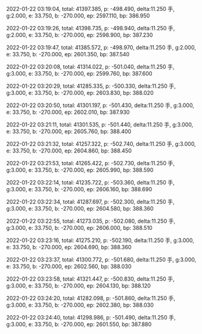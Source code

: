 2022-01-22 03:19:04, total: 41397.385, p: -498.490, delta:11.250 手, g:2.000, e: 33.750, b: -270.000, ep: 2597.110, bp: 386.950

2022-01-22 03:19:26, total: 41398.735, p: -498.940, delta:11.250 手, g:2.000, e: 33.750, b: -270.000, ep: 2598.900, bp: 387.230

2022-01-22 03:19:47, total: 41385.572, p: -498.970, delta:11.250 手, g:2.000, e: 33.750, b: -270.000, ep: 2601.350, bp: 387.540

2022-01-22 03:20:08, total: 41314.022, p: -501.040, delta:11.250 手, g:3.000, e: 33.750, b: -270.000, ep: 2599.760, bp: 387.600

2022-01-22 03:20:29, total: 41285.335, p: -500.330, delta:11.250 手, g:3.000, e: 33.750, b: -270.000, ep: 2603.830, bp: 388.020

2022-01-22 03:20:50, total: 41301.197, p: -501.430, delta:11.250 手, g:3.000, e: 33.750, b: -270.000, ep: 2602.010, bp: 387.930

2022-01-22 03:21:11, total: 41301.535, p: -501.440, delta:11.250 手, g:3.000, e: 33.750, b: -270.000, ep: 2605.760, bp: 388.400

2022-01-22 03:21:32, total: 41257.322, p: -502.740, delta:11.250 手, g:3.000, e: 33.750, b: -270.000, ep: 2604.860, bp: 388.450

2022-01-22 03:21:53, total: 41265.422, p: -502.730, delta:11.250 手, g:3.000, e: 33.750, b: -270.000, ep: 2605.990, bp: 388.590

2022-01-22 03:22:14, total: 41235.722, p: -503.360, delta:11.250 手, g:3.000, e: 33.750, b: -270.000, ep: 2606.160, bp: 388.690

2022-01-22 03:22:34, total: 41287.697, p: -502.300, delta:11.250 手, g:3.000, e: 33.750, b: -270.000, ep: 2604.580, bp: 388.360

2022-01-22 03:22:55, total: 41273.035, p: -502.080, delta:11.250 手, g:3.000, e: 33.750, b: -270.000, ep: 2606.000, bp: 388.510

2022-01-22 03:23:16, total: 41275.210, p: -502.190, delta:11.250 手, g:3.000, e: 33.750, b: -270.000, ep: 2604.690, bp: 388.360

2022-01-22 03:23:37, total: 41300.772, p: -501.680, delta:11.250 手, g:3.000, e: 33.750, b: -270.000, ep: 2602.560, bp: 388.030

2022-01-22 03:23:58, total: 41321.447, p: -500.830, delta:11.250 手, g:3.000, e: 33.750, b: -270.000, ep: 2604.130, bp: 388.120

2022-01-22 03:24:20, total: 41282.098, p: -501.860, delta:11.250 手, g:3.000, e: 33.750, b: -270.000, ep: 2602.380, bp: 388.030

2022-01-22 03:24:40, total: 41298.986, p: -501.490, delta:11.250 手, g:3.000, e: 33.750, b: -270.000, ep: 2601.550, bp: 387.880